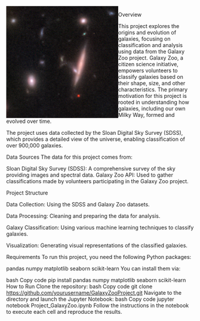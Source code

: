 <img src="https://raw.githubusercontent.com/illinois-dap/DataAnalysisForPhysicists/main/img/Project_GalaxyZoo-galaxypic.png" width=300 align=left>

Overview

This project explores the origins and evolution of galaxies, focusing on classification and analysis using data from the Galaxy Zoo project. Galaxy Zoo, a citizen science initiative, empowers volunteers to classify galaxies based on their shape, size, and other characteristics. The primary motivation for this project is rooted in understanding how galaxies, including our own Milky Way, formed and evolved over time.

The project uses data collected by the Sloan Digital Sky Survey (SDSS), which provides a detailed view of the universe, enabling classification of over 900,000 galaxies.

Data Sources
The data for this project comes from:

Sloan Digital Sky Survey (SDSS): A comprehensive survey of the sky providing images and spectral data.
Galaxy Zoo API: Used to gather classifications made by volunteers participating in the Galaxy Zoo project.

Project Structure

Data Collection: Using the SDSS and Galaxy Zoo datasets.

Data Processing: Cleaning and preparing the data for analysis.

Galaxy Classification: Using various machine learning techniques to classify galaxies.

Visualization: Generating visual representations of the classified galaxies.

Requirements
To run this project, you need the following Python packages:

pandas
numpy
matplotlib
seaborn
scikit-learn
You can install them via:

bash
Copy code
pip install pandas numpy matplotlib seaborn scikit-learn
How to Run
Clone the repository:
bash
Copy code
git clone https://github.com/yourusername/GalaxyZooProject.git
Navigate to the directory and launch the Jupyter Notebook:
bash
Copy code
jupyter notebook Project_GalaxyZoo.ipynb
Follow the instructions in the notebook to execute each cell and reproduce the results.
